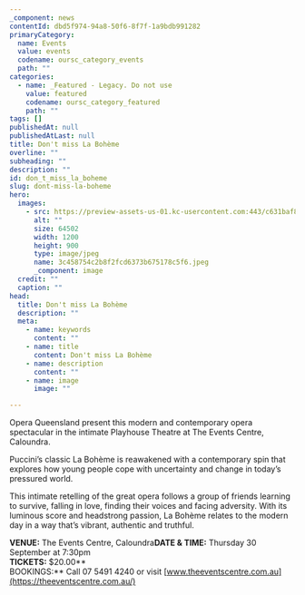 ```yaml
---
_component: news
contentId: dbd5f974-94a8-50f6-8f7f-1a9bdb991282
primaryCategory:
  name: Events
  value: events
  codename: oursc_category_events
  path: ""
categories:
  - name: _Featured - Legacy. Do not use
    value: featured
    codename: oursc_category_featured
    path: ""
tags: []
publishedAt: null
publishedAtLast: null
title: Don't miss La Bohème
overline: ""
subheading: ""
description: ""
id: don_t_miss_la_boheme
slug: dont-miss-la-boheme
hero:
  images:
    - src: https://preview-assets-us-01.kc-usercontent.com:443/c631baf8-1b46-001f-580c-d0001b68b4a8/827cb5f1-556f-4150-9325-e3fcaa150369/3c458754c2b8f2fcd6373b675178c5f6.jpeg
      alt: ""
      size: 64502
      width: 1200
      height: 900
      type: image/jpeg
      name: 3c458754c2b8f2fcd6373b675178c5f6.jpeg
      _component: image
  credit: ""
  caption: ""
head:
  title: Don't miss La Bohème
  description: ""
  meta:
    - name: keywords
      content: ""
    - name: title
      content: Don't miss La Bohème
    - name: description
      content: ""
    - name: image
      image: ""

---
```

Opera Queensland present this modern and contemporary opera spectacular in the intimate Playhouse Theatre at The Events Centre, Caloundra.

Puccini’s classic La Bohème is reawakened with a contemporary spin that explores how young people cope with uncertainty and change in today’s pressured world.

This intimate retelling of the great opera follows a group of friends learning to survive, falling in love, finding their voices and facing adversity. With its luminous score and headstrong passion, La Bohème relates to the modern day in a way that’s vibrant, authentic and truthful.

**VENUE:** The Events Centre, Caloundra**DATE & TIME:** Thursday 30 September at 7:30pm\
**TICKETS:** $20.00\*\*\
BOOKINGS:\*\* Call 07 5491 4240 or visit [www.theeventscentre.com.au](https://theeventscentre.com.au/)
